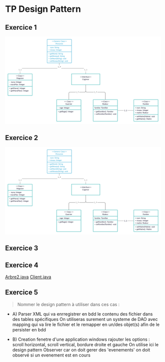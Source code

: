 # TP Design Pattern


## Exercice 1

![Exo 1 UML](https://github.com/Di-KaZ/Design_pattern/raw/main/Exercice_1.png)

## Exercice 2
![Exo 2 UML](https://github.com/Di-KaZ/Design_pattern/raw/main/Exercice_1.png)

## Exercice 3

## Exercice 4

[Arbre2.java](https://github.com/Di-KaZ/Design_pattern/blob/main/src/main/java/_iterator_/Arbre2.java)
[Client.java](https://github.com/Di-KaZ/Design_pattern/blob/586deb6bc571289e0221185e10975a41ff9fb8eb/src/main/java/_iterator_/Client.java#L47-L57)

## Exercice 5
> Nommer le design pattern à utiliser dans ces cas :
- A) Parser XML qui va enrregistrer en bdd le contenu des fichier dans des tables spécifiques
On utiliseras surement un systeme de DAO avec mapping qui va lire le fichier et le remapper en un/des objet(s) afin de le persister en bdd

- B) Creation fenetre d'une application windows rajouter les options : scroll horizontal, scroll vertical, bordure droite et gauche
On utilise ici le design pattern Observer car on doit gerer des 'evenements' on doit observé si un evenement est en cours